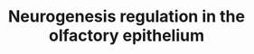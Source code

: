 ---
annotations:
- id: DOID:369
  parent: disease of cellular proliferation
  type: Disease Ontology
  value: olfactory neuroblastoma
- id: CL:0002169
  parent: native cell
  type: Cell Type Ontology
  value: basal cell of olfactory epithelium
- id: PW:0001251
  parent: regulatory pathway
  type: Pathway Ontology
  value: regulatory pathway pertinent to the brain
- id: CL:0002171
  parent: native cell
  type: Cell Type Ontology
  value: globose cell of olfactory epithelium
- id: PW:0000003
  parent: signaling pathway
  type: Pathway Ontology
  value: signaling pathway
- id: PW:0000204
  parent: signaling pathway
  type: Pathway Ontology
  value: Notch signaling pathway
- id: PW:0000004
  parent: regulatory pathway
  type: Pathway Ontology
  value: regulatory pathway
authors:
- MUHAMMAD NASIR
- AlexanderPico
- Egonw
- Eweitz
citedin: ''
communities: []
description: Transcriptional regulatory network during neuronal and non-neuronal lineage
  in the olfactory epithelium.
last-edited: 2024-07-23
ndex: null
organisms:
- Homo sapiens
redirect_from:
- /index.php/Pathway:WP5265
- /instance/WP5265
- /instance/WP5265_r134513
revision: r134513
schema-jsonld:
- '@context': https://schema.org/
  '@id': https://wikipathways.github.io/pathways/WP5265.html
  '@type': Dataset
  creator:
    '@type': Organization
    name: WikiPathways
  description: Transcriptional regulatory network during neuronal and non-neuronal
    lineage in the olfactory epithelium.
  keywords:
  - AGRN
  - APP
  - ASCL1
  - BDNF
  - CDK5
  - CDK5R1
  - CXCL12
  - DAB1
  - DISC1
  - DLL1
  - ERBB4
  - FAIM
  - GHRL
  - GSK3B
  - HES1
  - HEY1
  - ID1
  - ID2
  - IL17A
  - JAG1
  - KDM1A
  - LRP8
  - MAP1B
  - MAP2
  - MAPT
  - MARK2
  - MECP2
  - MEF2C
  - MRE11A
  - MYC
  - NDEL1
  - NEURL1
  - NEUROD1
  - NEUROG3
  - NGF
  - NGFR
  - NOTCH1
  - NRG1
  - NTRK1
  - NTRK2
  - NTRK3
  - NUMB
  - NUMBL
  - PAFAH1B1
  - PAX6
  - PLXND1
  - PSEN1
  - RELN
  - RET
  - RTN4
  - RTN4R
  - SEMA4A
  - SOX2
  - STAT3
  - TCF3
  - TCF4
  - VLDLR
  license: CC0
  name: Neurogenesis regulation in the olfactory epithelium
seo: CreativeWork
title: Neurogenesis regulation in the olfactory epithelium
wpid: WP5265
---